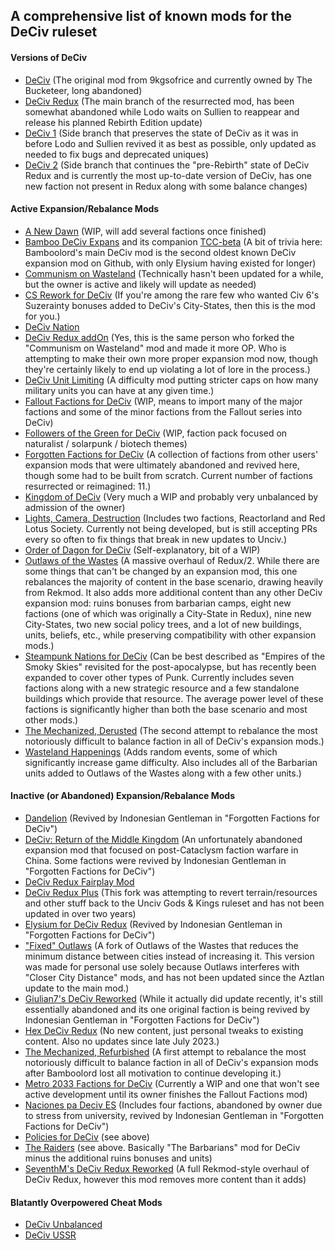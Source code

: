 ## A comprehensive list of known mods for the DeCiv ruleset

#### Versions of DeCiv
- [DeCiv](https://github.com/GeneralWadaling/DeCiv) (The original mod from 9kgsofrice and currently owned by The Bucketeer, long abandoned)
- [DeCiv Redux](https://github.com/SpacedOutChicken/DeCiv-Redux) (The main branch of the resurrected mod, has been somewhat abandoned while Lodo waits on Sullien to reappear and release his planned Rebirth Edition update)
- [DeCiv 1](https://github.com/SpacedOutChicken/DeCiv-1) (Side branch that preserves the state of DeCiv as it was in before Lodo and Sullien revived it as best as possible, only updated as needed to fix bugs and deprecated uniques)
- [DeCiv 2](https://github.com/SpacedOutChicken/Deciv-2) (Side branch that continues the "pre-Rebirth" state of DeCiv Redux and is currently the most up-to-date version of DeCiv, has one new faction not present in Redux along with some balance changes)

#### Active Expansion/Rebalance Mods
- [A New Dawn](https://github.com/ReallyBasicName/A-New-Dawn) (WIP, will add several factions once finished)
- [Bamboo DeCiv Expans](https://github.com/RealBamboolord/Bamboo-Deciv-Expans) and its companion [TCC-beta](https://github.com/NotBamboolord/TCC-beta) (A bit of trivia here: Bamboolord's main DeCiv mod is the second oldest known DeCiv expansion mod on Github, with only Elysium having existed for longer)
- [Communism on Wasteland](https://github.com/chenxing61/Communism-on-Wasteland) (Technically hasn't been updated for a while, but the owner is active and likely will update as needed)
- [CS Rework for DeCiv](https://github.com/the-s-is-silent/CS-Rework-for-DeCiv) (If you're among the rare few who wanted Civ 6's Suzerainty bonuses added to DeCiv's City-States, then this is the mod for you.)
- [DeCiv Nation](https://github.com/EmperorVboiuerfg/Deciv-Nation)
- [DeCiv Redux addOn](https://github.com/TheresNoLama/DeCiv-Redux-addOn) (Yes, this is the same person who forked the "Communism on Wasteland" mod and made it more OP. Who is attempting to make their own more proper expansion mod now, though they're certainly likely to end up violating a lot of lore in the process.)
- [DeCiv Unit Limiting](https://github.com/Calais-Osterrepublic/DeCiv-Unit-Limiting) (A difficulty mod putting stricter caps on how many military units you can have at any given time.)
- [Fallout Factions for DeCiv](https://github.com/ReallyBasicName/Fallout-Factions-for-Deciv) (WIP, means to import many of the major factions and some of the minor factions from the Fallout series into DeCiv)
- [Followers of the Green for DeCiv](https://github.com/carriontrooper/Followers-of-the-Green-for-Deciv) (WIP, faction pack focused on naturalist / solarpunk / biotech themes)
- [Forgotten Factions for DeCiv](https://github.com/carriontrooper/Forgotten-Factions-for-Deciv) (A collection of factions from other users' expansion mods that were ultimately abandoned and revived here, though some had to be built from scratch. Current number of factions resurrected or reimagined: 11.)
- [Kingdom of DeCiv](https://github.com/EPG333/Kingdom-of-Deciv) (Very much a WIP and probably very unbalanced by admission of the owner)
- [Lights, Camera, Destruction](https://github.com/PAFR2003/LightsCameraDestruction) (Includes two factions, Reactorland and Red Lotus Society. Currently not being developed, but is still accepting PRs every so often to fix things that break in new updates to Unciv.)
- [Order of Dagon for DeCiv](https://github.com/ReallyBasicName/Order-of-Dagon-for-Deciv) (Self-explanatory, bit of a WIP)
- [Outlaws of the Wastes](https://github.com/the-s-is-silent/Outlaws-of-the-Wastes) (A massive overhaul of Redux/2. While there are some things that can't be changed by an expansion mod, this one rebalances the majority of content in the base scenario, drawing heavily from Rekmod. It also adds more additional content than any other DeCiv expansion mod: ruins bonuses from barbarian camps, eight new factions (one of which was originally a City-State in Redux), nine new City-States, two new social policy trees, and a lot of new buildings, units, beliefs, etc., while preserving compatibility with other expansion mods.)
- [Steampunk Nations for DeCiv](https://github.com/carriontrooper/Steampunk-Nations-for-Deciv) (Can be best described as "Empires of the Smoky Skies" revisited for the post-apocalypse, but has recently been expanded to cover other types of Punk. Currently includes seven factions along with a new strategic resource and a few standalone buildings which provide that resource. The average power level of these factions is significantly higher than both the base scenario and most other mods.)
- [The Mechanized, Derusted](https://github.com/EPG333/The-Mechanized-Derusted) (The second attempt to rebalance the most notoriously difficult to balance faction in all of DeCiv's expansion mods.)
- [Wasteland Happenings](https://github.com/the-s-is-silent/Wasteland-Happenings) (Adds random events, some of which significantly increase game difficulty. Also includes all of the Barbarian units added to Outlaws of the Wastes along with a few other units.)

#### Inactive (or Abandoned) Expansion/Rebalance Mods
- [Dandelion](https://github.com/PAFR2003/Dandelion) (Revived by Indonesian Gentleman in "Forgotten Factions for DeCiv")
- [DeCiv: Return of the Middle Kingdom](https://github.com/Jinmjjjhrf/Deciv-Return-of-the-Middle-Kingdom) (An unfortunately abandoned expansion mod that focused on post-Cataclysm faction warfare in China. Some factions were revived by Indonesian Gentleman in "Forgotten Factions for DeCiv")
- [DeCiv Redux Fairplay Mod](https://github.com/Monokiro/Deciv-Redux-Fairplay-Mod)
- [DeCiv Redux Plus](https://github.com/kudcrafts/DeCiv-Redux-Plus) (This fork was attempting to revert terrain/resources and other stuff back to the Unciv Gods & Kings ruleset and has not been updated in over two years)
- [Elysium for DeCiv Redux](https://github.com/HaneulCheong/Elysium-for-DeCiv-Redux) (Revived by Indonesian Gentleman in "Forgotten Factions for DeCiv")
- ["Fixed" Outlaws](https://github.com/TomXPL/Fixed-Outlaws) (A fork of Outlaws of the Wastes that reduces the minimum distance between cities instead of increasing it. This version was made for personal use solely because Outlaws interferes with "Closer City Distance" mods, and has not been updated since the Aztlan update to the main mod.)
- [Giulian7's DeCiv Reworked](https://github.com/Giulian7/DeCiv-Reworked) (While it actually did update recently, it's still essentially abandoned and its one original faction is being revived by Indonesian Gentleman in "Forgotten Factions for DeCiv")
- [Hex DeCiv Redux](https://github.com/Hexelix/Hex-DeCiv-Redux) (No new content, just personal tweaks to existing content. Also no updates since late July 2023.)
- [The Mechanized, Refurbished](https://github.com/the-s-is-silent/The-Mechanized-Refurbished) (A first attempt to rebalance the most notoriously difficult to balance faction in all of DeCiv's expansion mods after Bamboolord lost all motivation to continue developing it.)
- [Metro 2033 Factions for DeCiv](https://github.com/ReallyBasicName/Metro-2033-factions-for-Deciv) (Currently a WIP and one that won't see active development until its owner finishes the Fallout Factions mod)
- [Naciones pa Deciv ES](https://github.com/Belias02/Naciones-pa-deciv-ES) (Includes four factions, abandoned by owner due to stress from university, revived by Indonesian Gentleman in "Forgotten Factions for DeCiv")
- [Policies for DeCiv](https://github.com/Belias02/PoliciesforDeciv) (see above)
- [The Raiders](https://github.com/Belias02/The-raiders) (see above. Basically "The Barbarians" mod for DeCiv minus the additional ruins bonuses and units)
- [SeventhM's DeCiv Redux Reworked](https://github.com/SeventhM/Deciv-Redux-Reworked) (A full Rekmod-style overhaul of DeCiv Redux, however this mod removes more content than it adds)

#### Blatantly Overpowered Cheat Mods
- [DeCiv Unbalanced](https://github.com/the-s-is-silent/DeCiv-Unbalanced)
- [DeCiv USSR](https://github.com/Doomstar00/DeCiv-USSR)
